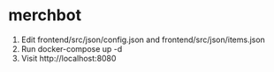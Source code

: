 # merchbot

1. Edit frontend/src/json/config.json and frontend/src/json/items.json
2. Run docker-compose up -d
3. Visit http://localhost:8080
